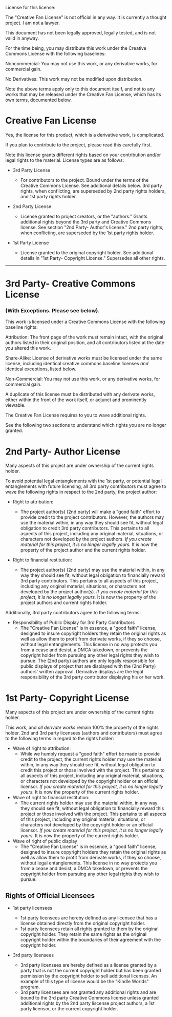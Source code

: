License for this license:

The "Creative Fan License" is not official in any way.  It is currently a thought project.  I am not a lawyer.

This document has not been legally approved, legally tested, and is not valid in anyway.

For the time being, you may distribute this work under the Creative Commons License with the following baselines:

Noncommercial:  You may not use this work, or any derivative works, for commercial gain.

No Derivatives:  This work may not be modified upon distribution.

Note the above terms apply only to this document itself, and not to any works that may be released under the Creative Fan License, which has its own terms, documented below.



# Creative Fan License

Yes, the license for this product, which is a derivative work, is complicated.

If you plan to contribute to the project, please read this carefully first.

Note this license grants different rights based on your contribution and/or legal rights to the material.  License types are as follows:

- 3rd Party License
	- For contributors to the project.  Bound under the terms of the Creative Commons License.  See additional details below.  3rd party rights, when conflicting, are superseded by 2nd party rights holders, and 1st party rights holder.

- 2nd Party License
	- License granted to project creators, or the "authors."  Grants additional rights beyond the 3rd party and Creative Commons license.  See section "2nd Party- Author's license."  2nd party rights, when conflicting, are superseded by the 1st party rights holder.

- 1st Party License
	- License granted to the original copyright holder.  See additional details in "1st Party- Copyright License." Supersedes all other rights.
 
---
# 3rd Party- Creative Commons License
### (With Exceptions.  Please see below).

This work is licensed under a Creative Commons License with the following baseline rights:

Attribution:  The front page of the work must remain intact, with the original authors listed in their original position, and all contributors listed at the date you altered this work.

Share-Alike:  License of derivative works must be licensed under the same license,  including identical creative commons baseline licenses *and* identical exceptions, listed below.

Non-Commercial:  You may not use this work, or any derivative works, for commercial gain.

A duplicate of this license must be distributed with any derivate works, either within the front of the work itself, or adjunct and prominently viewable.

The Creative Fan License requires to you to wave additional rights.

See the following two sections to understand which rights you are no longer granted.

# 2nd Party- Author License

Many aspects of this project are under ownership of the current rights holder.

To avoid potential legal entanglements with the 1st party, or potential legal entanglements with future licensing, all 3rd party contributors must agree to wave the following rights in respect to the 2nd party, the project author: 

- Right to attribution:
	- The project author(s) (2nd party) will make a "good faith" effort to provide credit to the project contributors.  However, the authors may use the material within, in any way they should see fit, without legal obligation to credit 3rd party contributors.  This pertains to all aspects of this project, including any original material, situations, or characters not developed by the project authors.  *If you create material for this project, it is no longer legally yours.*  It is now the property of the project author and the current rights holder.

- Right to financial restitution:
	- The project author(s) (2nd party) may use the material within, in any way they should see fit, without legal obligation to financially reward 3rd party contributors.  This pertains to all aspects of this project, including any original material, situations, or characters not developed by the project author(s).  *If you create material for this project, it is no longer legally yours.*  It is now the property of the project authors and current rights holder.

Additionally, 3rd party contributors agree to the following terms:

- Responsibility of Public Display for 3rd Party Contributors
	- The "Creative Fan License" is in essence, a "good faith" license, designed to insure copyright holders they retain the original rights as well as allow them to profit from derivate works, if they so choose, without legal entanglements.  This license in no way protects you from a cease and desist, a DMCA takedown, or prevents the copyright holder from pursuing any other legal rights they wish to pursue.  The (2nd party) authors are only legally responsible for public displays of project that are displayed with the (2nd Party) authors' written approval.  Derivative displays are the legal responsibility of the 3rd party contributor displaying his or her work.


# 1st Party- Copyright License

Many aspects of this project are under ownership of the current rights holder.

This work, and *all derivate works* remain 100% the property of the rights holder.  2nd and 3rd party licensees (authors and contributors) must agree to the following terms in regard to the rights holder:

- Wave of right to attribution:
	- While we humbly request a "good faith" effort be made to provide credit to the project, the current rights holder may use the material within, in any way they should see fit, without legal obligation to credit this project or those involved with the project.  This pertains to all aspects of this project, including any original material, situations, or characters not developed by the copyright holder or an official licensor.  *If you create material for this project, it is no longer legally yours.*  It is now the property of the current rights holder.
- Wave of right to financial restitution:
	- The current rights holder may use the material within, in any way they should see fit, without legal obligation to financially reward this project or those involved with the project.  This pertains to all aspects of this project, including any original material, situations, or characters not developed by the copyright holder or an official licensor.  *If you create material for this project, it is no longer legally yours.*  It is now the property of the current rights holder.
- Wave of right of public display
	- The "Creative Fan License" is in essence, a "good faith" license, designed to insure copyright holders they retain the original rights as well as allow them to profit from derivate works, if they so choose, without legal entanglements.  This license in no way protects you from a cease and desist, a DMCA takedown, or prevents the copyright holder from pursuing any other legal rights they wish to pursue.

## Rights of Official Licensees 

- 1st party licensees
	- 1st party licensees are hereby defined as any licensee that has a license obtained directly from the original copyright holder.
	- 1st party licensees retain all rights granted to them by the original copyright holder.  They retain the same rights as the original copyright holder within the boundaries of their agreement with the copyright holder.

- 3rd party licensees
	- 3rd party licensees are hereby defined as a license granted by a party that is not the current copyright holder but has been granted permission by the copyright holder to sell additional licenses.  An example of this type of license would be the "Kindle Worlds" program.
	- 3rd party licensees are not granted any additional rights and are bound to the 3rd party Creative Commons license unless granted additional rights by the 2nd party liscense project authors, a 1st party licensor, or the current copyright holder.
